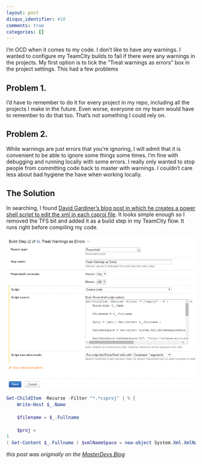 ```yaml
---
layout: post
disqus_identifier: #10
comments: true
categories: []
---
```


I’m OCD when it comes to my code.  I don’t like to have any warnings.  I wanted to configure my TeamCity builds to fail if there were any warnings in the projects. My first option is to tick the “Treat warnings as errors” box in the project settings.  This had a few problems

## Problem 1.

I’d have to remember to do it for every project in my repo, including all the projects I make in the future.  Even worse, everyone on my team would have to remember to do that too.  That’s not something I could rely on.

## Problem 2. 

While warnings are just errors that you’re ignoring, I will admit that it is convenient to be able to ignore some things some times.  I’m fine with debugging and running locally with some errors.  I really only wanted to stop people from committing code back to master with warnings.  I couldn’t care less about bad hygiene the have when working locally.

## The Solution

In searching, I found [David Gardiner’s blog post in which he creates a power shell script to edit the xml in each csproj file](http://david.gardiner.net.au/2011/05/turn-on-as-errors-for-all-projects-in.html).  It looks simple enough so I removed the TFS bit and added it as a build step in my TeamCity flow. It runs right before compiling my code.

![](/images/posts/2015/2015-06-10-treat-warnings-as-errors-in-teamcity/TreatWarningsAsErrors1.png)

```powershell
Get-ChildItem -Recurse -Filter "*.*csproj" | % {
    Write-Host $_.Name
     
    $filename = $_.Fullname
     
    $proj =
1
( Get-Content $_.Fullname ) $xmlNameSpace = new-object System.Xml.XmlNamespaceManager($proj.NameTable) $xmlNameSpace.AddNamespace("p", "http://schemas.microsoft.com/developer/msbuild/2003") $nodes = $proj.SelectNodes("/p:Project/p:PropertyGroup[@Condition and not (p:TreatWarningsAsErrors)]", $xmlNameSpace) $touched = $false $nodes | ForEach-Object -Process { $e = $proj.CreateElement("TreatWarningsAsErrors", "http://schemas.microsoft.com/developer/msbuild/2003") $e.set_InnerText("true") $_.AppendChild($e) | Out-Null $touched = $true } if ($touched) { Write-Host "Checkout $filename" $proj.Save("$($filename)") | Out-Null } }
```

_this post was originally on the [MasterDevs Blog](http://blog.masterdevs.com/treat-warnings-as-errors-in-teamcity/)_
